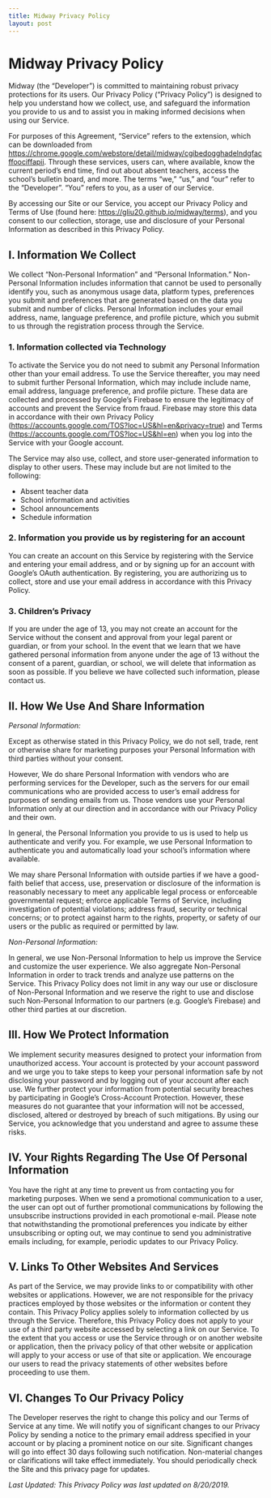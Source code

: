 ```yaml
---
title: Midway Privacy Policy
layout: post
---
```


# Midway Privacy Policy

Midway (the “Developer”) is committed to maintaining robust privacy protections for its users. Our Privacy Policy (“Privacy Policy”) is designed to help you understand how we collect, use, and safeguard the information you provide to us and to assist you in making informed decisions when using our Service.  

For purposes of this Agreement, “Service” refers to the extension, which can be downloaded from https://chrome.google.com/webstore/detail/midway/cgibedogghadelndgfacffoociffapii.
Through these services, users can, where available, know the current period’s end time, find out about absent teachers, access the school’s bulletin board, and more.
The terms “we,” “us,” and “our” refer to the “Developer”.
“You” refers to you, as a user of our Service. 

By accessing our Site or our Service, you accept our Privacy Policy and Terms of Use (found here: https://gliu20.github.io/midway/terms), and you consent to our collection, storage, use and disclosure of your Personal Information as described in this Privacy Policy.

## I. Information We Collect

We collect “Non-Personal Information” and “Personal Information.” Non-Personal Information includes information that cannot be used to personally identify you, such as anonymous usage data, platform types, preferences you submit and preferences that are generated based on the data you submit and number of clicks. Personal Information includes your email address, name, language preference, and profile picture, which you submit to us through the registration process through the Service.

### 1. Information collected via Technology

To activate the Service you do not need to submit any Personal Information other than your email address. To use the Service thereafter, you may need to submit further Personal Information, which may include include name, email address, language preference, and profile picture. These data are collected and processed by Google’s Firebase to ensure the legitimacy of accounts and prevent the Service from fraud. Firebase may store this data in accordance with their own Privacy Policy (https://accounts.google.com/TOS?loc=US&hl=en&privacy=true) and Terms (https://accounts.google.com/TOS?loc=US&hl=en) when you log into the Service with your Google account.

The Service may also use, collect, and store user-generated information to display to other users. These may include but are not limited to the following:
* Absent teacher data
* School information and activities
* School announcements
* Schedule information

### 2. Information you provide us by registering for an account

You can create an account on this Service by registering with the Service and entering your email address, and or by signing up for an account with Google’s OAuth authentication. By registering, you are authorizing us to collect, store and use your email address in accordance with this Privacy Policy.

### 3. Children’s Privacy

If you are under the age of 13, you may not create an account for the Service without the consent and approval from your legal parent or guardian, or from your school. In the event that we learn that we have gathered personal information from anyone under the age of 13 without the consent of a parent, guardian, or school, we will delete that information as soon as possible. If you believe we have collected such information, please contact us. 

## II. How We Use And Share Information

*Personal Information:*

Except as otherwise stated in this Privacy Policy, we do not sell, trade, rent or otherwise share for marketing purposes your Personal Information with third parties without your consent. 

However, We do share Personal Information with vendors who are performing services for the Developer, such as the servers for our email communications who are provided access to user’s email address for purposes of sending emails from us. Those vendors use your Personal Information only at our direction and in accordance with our Privacy Policy and their own.

In general, the Personal Information you provide to us is used to help us authenticate and verify you. For example, we use Personal Information to authenticate you and automatically load your school’s information where available.

We may share Personal Information with outside parties if we have a good-faith belief that access, use, preservation or disclosure of the information is reasonably necessary to meet any applicable legal process or enforceable governmental request; enforce applicable Terms of Service, including investigation of potential violations; address fraud, security or technical concerns; or to protect against harm to the rights, property, or safety of our users or the public as required or permitted by law. 

*Non-Personal Information:*

In general, we use Non-Personal Information to help us improve the Service and customize the user experience. We also aggregate Non-Personal Information in order to track trends and analyze use patterns on the Service. This Privacy Policy does not limit in any way our use or disclosure of Non-Personal Information and we reserve the right to use and disclose such Non-Personal Information to our partners (e.g. Google’s Firebase) and other third parties at our discretion.


## III. How We Protect Information

We implement security measures designed to protect your information from unauthorized access. Your account is protected by your account password and we urge you to take steps to keep your personal information safe by not disclosing your password and by logging out of your account after each use. We further protect your information from potential security breaches by participating in Google’s Cross-Account Protection. However, these measures do not guarantee that your information will not be accessed, disclosed, altered or destroyed by breach of such mitigations. By using our Service, you acknowledge that you understand and agree to assume these risks.

## IV. Your Rights Regarding The Use Of Personal Information

You have the right at any time to prevent us from contacting you for marketing purposes.  When we send a promotional communication to a user, the user can opt out of further promotional communications by following the unsubscribe instructions provided in each promotional e-mail. Please note that notwithstanding the promotional preferences you indicate by either unsubscribing or opting out, we may continue to send you administrative emails including, for example, periodic updates to our Privacy Policy.

## V. Links To Other Websites And Services

As part of the Service, we may provide links to or compatibility with other websites or applications. However, we are not responsible for the privacy practices employed by those websites or the information or content they contain. This Privacy Policy applies solely to information collected by us through the Service. Therefore, this Privacy Policy does not apply to your use of a third party website accessed by selecting a link on our Service. To the extent that you access or use the Service through or on another website or application, then the privacy policy of that other website or application will apply to your access or use of that site or application. We encourage our users to read the privacy statements of other websites before proceeding to use them.

## VI. Changes To Our Privacy Policy

The Developer reserves the right to change this policy and our Terms of Service at any time.  We will notify you of significant changes to our Privacy Policy by sending a notice to the primary email address specified in your account or by placing a prominent notice on our site. Significant changes will go into effect 30 days following such notification. Non-material changes or clarifications will take effect immediately. You should periodically check the Site and this privacy page for updates.


*Last Updated: This Privacy Policy was last updated on 8/20/2019.*
